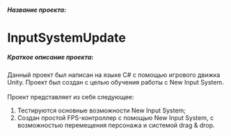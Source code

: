 ##### Название проекта: 
# InputSystemUpdate
##### Краткое описание проекта:
Данный проект был написан на языке C# с помощью игрового движка Unity. 
Проект был создан с целью обучения работы с New Input System. 
<br/>
<br/>
Проект представляет из себя следующее:
<br/>
1. Тестируются основные возможности New Input System;
2. Создан простой FPS-контроллер с помощью New Input System, с возможностью перемещения персонажа и системой drag & drop.
<br/>